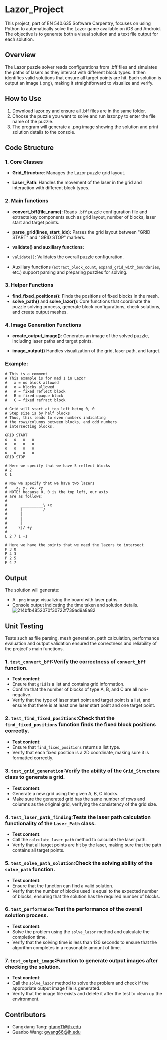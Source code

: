 # Lazor_Project

This project, part of EN 540.635 Software Carpentry, focuses on using Python to automatically solve the Lazor game available on iOS and Android. The objective is to generate both a visual solution and a text file output for each solution.

## Overview
The Lazor puzzle solver reads configurations from .bff files and simulates the paths of lasers as they interact with different block types. It then identifies valid solutions that ensure all target points are hit. Each solution is output an image (.png), making it straightforward to visualize and verify.

## How to Use
1. Download lazor.py and ensure all .bff files are in the same folder.
2. Choose the puzzle you want to solve and run lazor.py to enter the file name of the puzzle.
3. The program will generate a .png image showing the solution and print solution details to the console.

## Code Structure

### **1. Core Classes**
  - **Grid_Structure**: Manages the Lazor puzzle grid layout.
  
  - **Laser_Path**: Handles the movement of the laser in the grid and interaction with different block types.

### **2. Main functions**

  - **convert_bff(file_name):** Reads `.bff` puzzle configuration file and extracts key components such as grid layout, number of blocks, laser start and target points.
  
  - **parse_grid(lines, start_idx):** Parses the grid layout between "GRID START" and "GRID STOP" markers.
  
  - **validate() and auxiliary functions:**
  - `validate()`: Validates the overall puzzle configuration.
  - Auxiliary functions (`extract_block_count`, `expand_grid_with_boundaries`, etc.) support parsing and preparing puzzles for solving.

### **3. Helper Functions**

  - **find_fixed_positions():** Finds the positions of fixed blocks in the mesh.
  - **solve_path()** and **solve_lazor()**: Core functions that coordinate the puzzle solving process, generate block configurations, check solutions, and create output meshes.

### **4. Image Generation Functions**

  - **create_output_image()**: Generates an image of the solved puzzle, including laser paths and target points.

   - **image_output()** Handles visualization of the grid, laser path, and target.



### Example:

```plaintext
# This is a comment
# This example is for mad 1 in Lazor
#   x = no block allowed
#   o = blocks allowed
#   A = fixed reflect block
#   B = fixed opaque block
#   C = fixed refract block

# Grid will start at top left being 0, 0
# Step size is by half blocks
# Thus, this leads to even numbers indicating
# the rows/columns between blocks, and odd numbers
# intersecting blocks.

GRID START
o   o   o   o
o   o   o   o
o   o   o   o
o   o   o   o
GRID STOP

# Here we specify that we have 5 reflect blocks
A 2
C 1

# Now we specify that we have two lazers
#    x, y, vx, vy
# NOTE! because 0, 0 is the top left, our axis
# are as follows:
#
#      __________\ +x
#      |         /
#      |
#      |
#      |
#     \|/ +y
#      
L 2 7 1 -1

# Here we have the points that we need the lazers to intersect
P 3 0
P 4 3
P 2 5
P 4 7
```

## Output

The solution will generate:

- A `.png` image visualizing the board with laser paths.
- Console output indicating the time taken and solution details.
![214bfb4852070f30722f739ad9a8a82](https://github.com/user-attachments/assets/342c26b6-e731-497e-b114-476f81a6bcd4)

## Unit Testing

Tests such as file parsing, mesh generation, path calculation, performance evaluation and output validation ensured the correctness and reliability of the project's main functions.

### 1. `test_convert_bff`:Verify the correctness of `convert_bff` function.
  - **Test content**:
  - Ensure that `grid` is a list and contains grid information.
  - Confirm that the number of blocks of type A, B, and C are all non-negative.
  - Verify that the type of laser start point and target point is a list, and ensure that there is at least one laser start point and one target point.

### 2. `test_find_fixed_positions`:Check that the `find_fixed_positions` function finds the fixed block positions correctly.
  - **Test content**:
  - Ensure that `find_fixed_positions` returns a list type.
  - Verify that each fixed position is a 2D coordinate, making sure it is formatted correctly.

### 3. `test_grid_generation`:Verify the ability of the `Grid_Structure` class to generate a grid.
  - **Test content**:
  - Generate a new grid using the given A, B, C blocks.
  - Make sure the generated grid has the same number of rows and columns as the original grid, verifying the consistency of the grid size.

### 4. `test_laser_path_finding`:Tests the laser path calculation functionality of the `Laser_Path` class.
  - **Test content**:
  - Call the `calculate_laser_path` method to calculate the laser path.
  - Verify that all target points are hit by the laser, making sure that the path contains all target points.

### 5. `test_solve_path_solution`:Check the solving ability of the `solve_path` function.
  - **Test content**:
  - Ensure that the function can find a valid solution.
  - Verify that the number of blocks used is equal to the expected number of blocks, ensuring that the solution has the required number of blocks.

### 6. `test_performance`:Test the performance of the overall solution process.
  - **Test content**:
  - Solve the problem using the `solve_lazor` method and calculate the completion time.
  - Verify that the solving time is less than 120 seconds to ensure that the algorithm completes in a reasonable amount of time.

### 7. `test_output_image`:Function to generate output images after checking the solution.
  - **Test content**:
  - Call the `solve_lazor` method to solve the problem and check if the appropriate output image file is generated.
  - Verify that the image file exists and delete it after the test to clean up the environment.


## Contributors
- Gangxiang Tang: gtang11@jh.edu
- Guanbo Wang: gwang66@jh.edu
